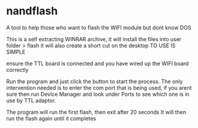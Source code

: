 # nandflash
A tool to help those who want to flash the WIFI module but dont know DOS

This is a self extracting WINRAR archive, it will install the files into
user folder > flash
it will also create a short cut on the desktop
TO USE IS SIMPLE

ensure the TTL board is connected and you have wired up the WIFI board
correctly

Run the program and just click the button to start the process.
The only intervention needed is to enter the com port that is being
used, if you arent sure then run Device Manager and look under Ports
to see which one is in use by TTL adaptor.

The program will run the first flash, then exit after 20 seconds
It will then run the flash again until it completes

